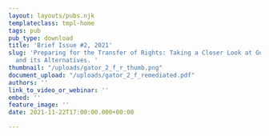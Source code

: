 ```yaml
---
layout: layouts/pubs.njk
templateclass: tmpl-home
tags: pub
pub_type: download
title: 'Brief Issue #2, 2021'
slug: 'Preparing for the Transfer of Rights: Taking a Closer Look at Guardianship
  and its Alternatives. '
thumbnail: "/uploads/gator_2_f_r_thumb.png"
document_upload: "/uploads/gator_2_f_remediated.pdf"
authors: ''
link_to_video_or_webinar: ''
embed: ''
feature_image: ''
date: 2021-11-22T17:00:00.000+00:00

---
```

